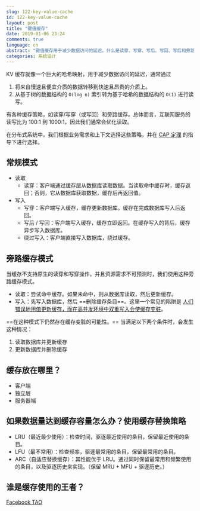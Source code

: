 ```yaml
---
slug: 122-key-value-cache
id: 122-key-value-cache
layout: post
title: "键值缓存"
date: 2019-01-06 23:24
comments: true
language: cn
abstract: "键值缓存用于减少数据访问的延迟。什么是读穿、写穿、写后、写回、写后和旁路缓存模式？"
categories: 系统设计
---
```


KV 缓存就像一个巨大的哈希映射，用于减少数据访问的延迟，通常通过

1. 将来自慢速且便宜介质的数据转移到快速且昂贵的介质上。
2. 从基于树的数据结构的 `O(log n)` 索引转为基于哈希的数据结构的 `O(1)` 进行读写。

有各种缓存策略，如读穿/写穿（或写回）和旁路缓存。总体而言，互联网服务的读写比为 100:1 到 1000:1，因此我们通常会优化读取。

在分布式系统中，我们根据业务需求和上下文选择这些策略，并在 [CAP 定理](https://puncsky.com/notes/2018-07-24-replica-and-consistency) 的指导下进行选择。

## 常规模式

* 读取
    * 读穿：客户端通过缓存层从数据库读取数据。当读取命中缓存时，缓存返回；否则，它从数据库获取数据，缓存后再返回值。
* 写入
    * 写穿：客户端写入缓存，缓存更新数据库。缓存在完成数据库写入后返回。
    * 写后 / 写回：客户端写入缓存，缓存立即返回。在缓存写入的背后，缓存异步写入数据库。
    * 绕过写入：客户端直接写入数据库，绕过缓存。

## 旁路缓存模式
当缓存不支持原生的读穿和写穿操作，并且资源需求不可预测时，我们使用这种旁路缓存模式。

* 读取：尝试命中缓存。如果未命中，则从数据库读取，然后更新缓存。
* 写入：先写入数据库，然后 ==删除缓存条目==。这里一个常见的陷阱是 [人们错误地用值更新缓存，而在高并发环境中双重写入会使缓存变脏](https://www.quora.com/Why-does-Facebook-use-delete-to-remove-the-key-value-pair-in-Memcached-instead-of-updating-the-Memcached-during-write-request-to-the-backend)。

==在这种模式下仍然存在缓存变脏的可能性。== 当满足以下两个条件时，会发生这种情况：

1. 读取数据库并更新缓存
2. 更新数据库并删除缓存

## 缓存放在哪里？

* 客户端
* 独立层
* 服务器端

## 如果数据量达到缓存容量怎么办？使用缓存替换策略
* LRU（最近最少使用）：检查时间，驱逐最近使用的条目，保留最近使用的条目。
* LFU（最不常用）：检查频率，驱逐最常用的条目，保留最常用的条目。
* ARC（自适应替换缓存）：其性能优于 LRU。通过同时保留最常用和频繁使用的条目，以及驱逐历史来实现。（保留 MRU + MFU + 驱逐历史。）

## 谁是缓存使用的王者？
[Facebook TAO](https://puncsky.com/notes/49-facebook-tao)
